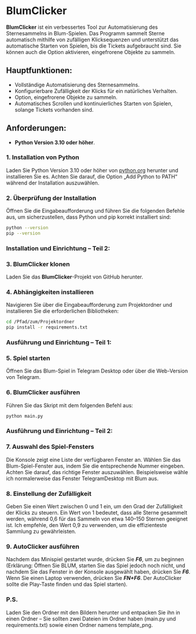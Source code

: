 
# BlumClicker

**BlumClicker** ist ein verbessertes Tool zur Automatisierung des Sternesammelns in Blum-Spielen. Das Programm sammelt Sterne automatisch mithilfe von zufälligen Klicksequenzen und unterstützt das automatische Starten von Spielen, bis die Tickets aufgebraucht sind. Sie können auch die Option aktivieren, eingefrorene Objekte zu sammeln.

## Hauptfunktionen:
- Vollständige Automatisierung des Sternesammelns.
- Konfigurierbare Zufälligkeit der Klicks für ein natürliches Verhalten.
- Option, eingefrorene Objekte zu sammeln.
- Automatisches Scrollen und kontinuierliches Starten von Spielen, solange Tickets vorhanden sind.

## Anforderungen:
- **Python Version 3.10 oder höher**.

### 1. Installation von Python  
Laden Sie Python Version 3.10 oder höher von [python.org](https://www.python.org/) herunter und installieren Sie es. Achten Sie darauf, die Option „Add Python to PATH“ während der Installation auszuwählen.

### 2. Überprüfung der Installation  
Öffnen Sie die Eingabeaufforderung und führen Sie die folgenden Befehle aus, um sicherzustellen, dass Python und pip korrekt installiert sind:
```bash
python --version
pip --version
```

### Installation und Einrichtung – Teil 2:

### 3. BlumClicker klonen  
Laden Sie das **BlumClicker**-Projekt von GitHub herunter.

### 4. Abhängigkeiten installieren  
Navigieren Sie über die Eingabeaufforderung zum Projektordner und installieren Sie die erforderlichen Bibliotheken:
```bash
cd /Pfad/zum/Projektordner
pip install -r requirements.txt
```

### Ausführung und Einrichtung – Teil 1:

### 5. Spiel starten  
Öffnen Sie das Blum-Spiel in Telegram Desktop oder über die Web-Version von Telegram.

### 6. BlumClicker ausführen  
Führen Sie das Skript mit dem folgenden Befehl aus:
```bash
python main.py
```

### Ausführung und Einrichtung – Teil 2:

### 7. Auswahl des Spiel-Fensters  
Die Konsole zeigt eine Liste der verfügbaren Fenster an. Wählen Sie das Blum-Spiel-Fenster aus, indem Sie die entsprechende Nummer eingeben. Achten Sie darauf, das richtige Fenster auszuwählen. Beispielsweise wähle ich normalerweise das Fenster TelegramDesktop mit Blum aus.

### 8. Einstellung der Zufälligkeit  
Geben Sie einen Wert zwischen 0 und 1 ein, um den Grad der Zufälligkeit der Klicks zu steuern. Ein Wert von 1 bedeutet, dass alle Sterne gesammelt werden, während 0,6 für das Sammeln von etwa 140–150 Sternen geeignet ist. Ich empfehle, den Wert 0,9 zu verwenden, um die effizienteste Sammlung zu gewährleisten.

### 9. AutoClicker ausführen  
Nachdem das Minispiel gestartet wurde, drücken Sie ***F6***, um zu beginnen (Erklärung: Öffnen Sie BLUM, starten Sie das Spiel jedoch noch nicht, und nachdem Sie das Fenster in der Konsole ausgewählt haben, drücken Sie ***F6***. Wenn Sie einen Laptop verwenden, drücken Sie ***FN+F6***. Der AutoClicker sollte die Play-Taste finden und das Spiel starten).

### P.S.  
Laden Sie den Ordner mit den Bildern herunter und entpacken Sie ihn in einen Ordner – Sie sollten zwei Dateien im Ordner haben (main.py und requirements.txt) sowie einen Ordner namens template_png.
